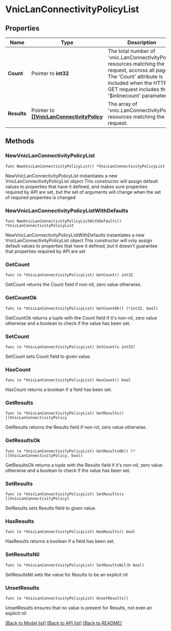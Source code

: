 # VnicLanConnectivityPolicyList

## Properties

Name | Type | Description | Notes
------------ | ------------- | ------------- | -------------
**Count** | Pointer to **int32** | The total number of &#39;vnic.LanConnectivityPolicy&#39; resources matching the request, accross all pages. The &#39;Count&#39; attribute is included when the HTTP GET request includes the &#39;$inlinecount&#39; parameter. | [optional] 
**Results** | Pointer to [**[]VnicLanConnectivityPolicy**](vnic.LanConnectivityPolicy.md) | The array of &#39;vnic.LanConnectivityPolicy&#39; resources matching the request. | [optional] 

## Methods

### NewVnicLanConnectivityPolicyList

`func NewVnicLanConnectivityPolicyList() *VnicLanConnectivityPolicyList`

NewVnicLanConnectivityPolicyList instantiates a new VnicLanConnectivityPolicyList object
This constructor will assign default values to properties that have it defined,
and makes sure properties required by API are set, but the set of arguments
will change when the set of required properties is changed

### NewVnicLanConnectivityPolicyListWithDefaults

`func NewVnicLanConnectivityPolicyListWithDefaults() *VnicLanConnectivityPolicyList`

NewVnicLanConnectivityPolicyListWithDefaults instantiates a new VnicLanConnectivityPolicyList object
This constructor will only assign default values to properties that have it defined,
but it doesn't guarantee that properties required by API are set

### GetCount

`func (o *VnicLanConnectivityPolicyList) GetCount() int32`

GetCount returns the Count field if non-nil, zero value otherwise.

### GetCountOk

`func (o *VnicLanConnectivityPolicyList) GetCountOk() (*int32, bool)`

GetCountOk returns a tuple with the Count field if it's non-nil, zero value otherwise
and a boolean to check if the value has been set.

### SetCount

`func (o *VnicLanConnectivityPolicyList) SetCount(v int32)`

SetCount sets Count field to given value.

### HasCount

`func (o *VnicLanConnectivityPolicyList) HasCount() bool`

HasCount returns a boolean if a field has been set.

### GetResults

`func (o *VnicLanConnectivityPolicyList) GetResults() []VnicLanConnectivityPolicy`

GetResults returns the Results field if non-nil, zero value otherwise.

### GetResultsOk

`func (o *VnicLanConnectivityPolicyList) GetResultsOk() (*[]VnicLanConnectivityPolicy, bool)`

GetResultsOk returns a tuple with the Results field if it's non-nil, zero value otherwise
and a boolean to check if the value has been set.

### SetResults

`func (o *VnicLanConnectivityPolicyList) SetResults(v []VnicLanConnectivityPolicy)`

SetResults sets Results field to given value.

### HasResults

`func (o *VnicLanConnectivityPolicyList) HasResults() bool`

HasResults returns a boolean if a field has been set.

### SetResultsNil

`func (o *VnicLanConnectivityPolicyList) SetResultsNil(b bool)`

 SetResultsNil sets the value for Results to be an explicit nil

### UnsetResults
`func (o *VnicLanConnectivityPolicyList) UnsetResults()`

UnsetResults ensures that no value is present for Results, not even an explicit nil

[[Back to Model list]](../README.md#documentation-for-models) [[Back to API list]](../README.md#documentation-for-api-endpoints) [[Back to README]](../README.md)


